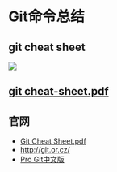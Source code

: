 # Git命令总结

## git cheat sheet

![](https://raw.githubusercontent.com/ds19991999/githubimg/master/picgo/20180714163747.jpg)

## [git cheat-sheet.pdf](./git-cheat-sheet.pdf)

## 官网

* [Git Cheat Sheet.pdf ](http://www.cheat-sheets.org/saved-copy/git-cheat-sheet.pdf)
* http://git.or.cz/ 
* [Pro Git中文版](https://git-scm.com/book/zh/v2)

